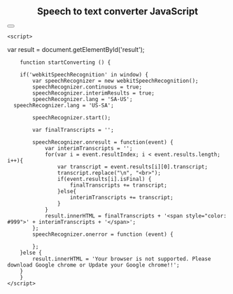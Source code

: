 <!DOCTYPE html>
<html>
<head>
  <head>
	<title>Speech to text Converter</title>
	<link rel="stylesheet" href="https://cdnjs.cloudflare.com/ajax/libs/font-awesome/4.7.0/css/font-awesome.min.css">
</head>
<body>

</body>
	<h2 align="center">Speech to text converter JavaScript</h2>
	<div id="result"></div>
	<button onclick="startConverting();"><i class="fa fa-microphone btn btn-danger" aria-hidden="true"></i></button>


	<script>
  var result = document.getElementById('result');

		function startConverting () {

		if('webkitSpeechRecognition' in window) {
			var speechRecognizer = new webkitSpeechRecognition();
			speechRecognizer.continuous = true;
			speechRecognizer.interimResults = true;
			speechRecognizer.lang = 'SA-US';
      speechRecognizer.lang = 'US-SA';

			speechRecognizer.start();

			var finalTranscripts = '';

			speechRecognizer.onresult = function(event) {
				var interimTranscripts = '';
				for(var i = event.resultIndex; i < event.results.length; i++){
					var transcript = event.results[i][0].transcript;
					transcript.replace("\n", "<br>");
					if(event.results[i].isFinal) {
						finalTranscripts += transcript;
					}else{
						interimTranscripts += transcript;
					}
				}
				result.innerHTML = finalTranscripts + '<span style="color: #999">' + interimTranscripts + '</span>';
			};
			speechRecognizer.onerror = function (event) {

			};
		}else {
			result.innerHTML = 'Your browser is not supported. Please download Google chrome or Update your Google chrome!!';
		}
		}
  	</script>
</body>
</html>

